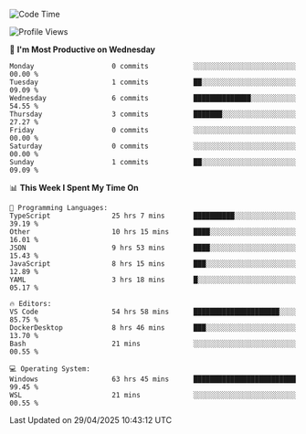 <!--START_SECTION:waka-->
![Code Time](http://img.shields.io/badge/Code%20Time-4%2C788%20hrs%2010%20mins-blue)

![Profile Views](http://img.shields.io/badge/Profile%20Views-0-blue)

📅 **I'm Most Productive on Wednesday** 

```text
Monday                   0 commits           ░░░░░░░░░░░░░░░░░░░░░░░░░   00.00 % 
Tuesday                  1 commits           ██░░░░░░░░░░░░░░░░░░░░░░░   09.09 % 
Wednesday                6 commits           ██████████████░░░░░░░░░░░   54.55 % 
Thursday                 3 commits           ███████░░░░░░░░░░░░░░░░░░   27.27 % 
Friday                   0 commits           ░░░░░░░░░░░░░░░░░░░░░░░░░   00.00 % 
Saturday                 0 commits           ░░░░░░░░░░░░░░░░░░░░░░░░░   00.00 % 
Sunday                   1 commits           ██░░░░░░░░░░░░░░░░░░░░░░░   09.09 % 
```


📊 **This Week I Spent My Time On** 

```text
💬 Programming Languages: 
TypeScript               25 hrs 7 mins       ██████████░░░░░░░░░░░░░░░   39.19 % 
Other                    10 hrs 15 mins      ████░░░░░░░░░░░░░░░░░░░░░   16.01 % 
JSON                     9 hrs 53 mins       ████░░░░░░░░░░░░░░░░░░░░░   15.43 % 
JavaScript               8 hrs 15 mins       ███░░░░░░░░░░░░░░░░░░░░░░   12.89 % 
YAML                     3 hrs 18 mins       █░░░░░░░░░░░░░░░░░░░░░░░░   05.17 % 

🔥 Editors: 
VS Code                  54 hrs 58 mins      █████████████████████░░░░   85.75 % 
DockerDesktop            8 hrs 46 mins       ███░░░░░░░░░░░░░░░░░░░░░░   13.70 % 
Bash                     21 mins             ░░░░░░░░░░░░░░░░░░░░░░░░░   00.55 % 

💻 Operating System: 
Windows                  63 hrs 45 mins      █████████████████████████   99.45 % 
WSL                      21 mins             ░░░░░░░░░░░░░░░░░░░░░░░░░   00.55 % 
```


 Last Updated on 29/04/2025 10:43:12 UTC
<!--END_SECTION:waka-->
